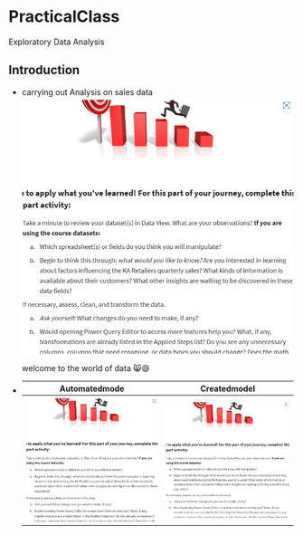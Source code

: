 # PracticalClass
Exploratory Data Analysis

## Introduction

- carrying out Analysis on sales data
  ![](Datafile.png)

  welcome to the world of data 😸😄
  

- Automatedmode                 |                     Createdmodel
  :----------------------------:|:-----------------------:
  ![](Datafile.png)             |![](Datafile.png)

